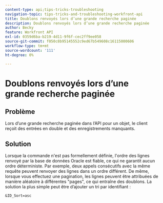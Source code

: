 ```yaml
---
content-type: api;tips-tricks-troubleshooting
navigation-topic: tips-tricks-and-troubleshooting-workfront-api
title: Doublons renvoyés lors d’une grande recherche paginée
description: Doublons renvoyés lors d’une grande recherche paginée
author: Becky
feature: Workfront API
exl-id: 0359d6ba-b219-4d11-9f6f-cec2ff9ee058
source-git-commit: f050c8b95145552c9ed67b549608c16115000606
workflow-type: tm+mt
source-wordcount: '111'
ht-degree: 0%

---
```



# Doublons renvoyés lors d’une grande recherche paginée

## Problème

Lors d’une grande recherche paginée dans l’API pour un objet, le client reçoit des entrées en double et des enregistrements manquants.

## Solution

Lorsque la commande n&#39;est pas formellement définie, l&#39;ordre des lignes renvoyé par la base de données Oracle est fiable, ce qui ne garantit aucun ordre déterministe. Par exemple, deux appels consécutifs avec la même requête peuvent renvoyer des lignes dans un ordre différent. De même, lorsque vous effectuez une pagination, les lignes peuvent être attribuées de manière aléatoire à différentes &quot;pages&quot;, ce qui entraîne des doublons. La solution la plus simple peut être d’ajouter un tri par identifiant :

```
&ID_Sort=asc
```

